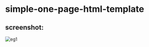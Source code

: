 # simple-one-page-html-template

## screenshot:

![eg1](https://user-images.githubusercontent.com/43867636/46529533-fa18b780-c8c0-11e8-91db-4b236988b44c.png)
